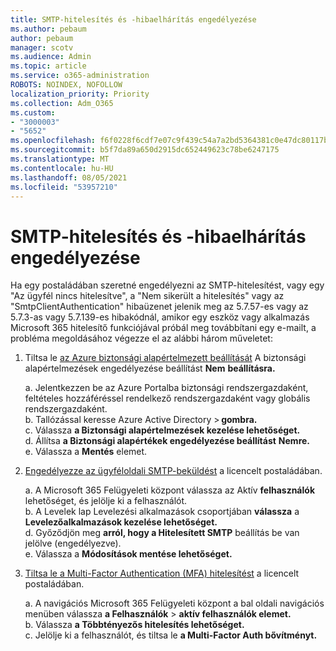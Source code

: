 ```yaml
---
title: SMTP-hitelesítés és -hibaelhárítás engedélyezése
ms.author: pebaum
author: pebaum
manager: scotv
ms.audience: Admin
ms.topic: article
ms.service: o365-administration
ROBOTS: NOINDEX, NOFOLLOW
localization_priority: Priority
ms.collection: Adm_O365
ms.custom:
- "3000003"
- "5652"
ms.openlocfilehash: f6f0228f6cdf7e07c9f439c54a7a2bd5364381c0e47dc80117bd964c5eafea61
ms.sourcegitcommit: b5f7da89a650d2915dc652449623c78be6247175
ms.translationtype: MT
ms.contentlocale: hu-HU
ms.lasthandoff: 08/05/2021
ms.locfileid: "53957210"
---
```

# <a name="enable-smtp-authentication-and-troubleshooting"></a>SMTP-hitelesítés és -hibaelhárítás engedélyezése

Ha egy postaládában szeretné engedélyezni az SMTP-hitelesítést, vagy egy "Az ügyfél nincs hitelesítve", a "Nem sikerült a hitelesítés" vagy az "SmtpClientAuthentication" hibaüzenet jelenik meg az 5.7.57-es vagy az 5.7.3-as vagy 5.7.139-es hibakódnál, amikor egy eszköz vagy alkalmazás Microsoft 365 hitelesítő funkciójával próbál meg továbbítani egy e-mailt, a probléma megoldásához végezze el az alábbi három műveletet:

1. Tiltsa le [az Azure biztonsági alapértelmezett beállítását](/azure/active-directory/fundamentals/concept-fundamentals-security-defaults) A biztonsági alapértelmezések engedélyezése beállítást **Nem** **beállításra.**

    a. Jelentkezzen be az Azure Portalba biztonsági rendszergazdaként, feltételes hozzáféréssel rendelkező rendszergazdaként vagy globális rendszergazdaként.<BR/>
    b. Tallózással keresse Azure Active Directory > **gombra.**<BR/>
    c. Válassza **a Biztonsági alapértelmezések kezelése lehetőséget.**<BR/>
    d. Állítsa **a Biztonsági alapértékek engedélyezése beállítást** **Nemre.**<BR/>
    e. Válassza a **Mentés** elemet.

2. [Engedélyezze az ügyféloldali SMTP-beküldést](/exchange/clients-and-mobile-in-exchange-online/authenticated-client-smtp-submission#enable-smtp-auth-for-specific-mailboxes) a licencelt postaládában.

    a. A Microsoft 365 Felügyeleti központ válassza az Aktív **felhasználók** lehetőséget, és jelölje ki a felhasználót.<BR/>
    b. A Levelek lap Levelezési alkalmazások csoportjában **válassza** a **Levelezőalkalmazások kezelése lehetőséget.**<BR/>
    d. Győződjön meg **arról, hogy a Hitelesített SMTP** beállítás be van jelölve (engedélyezve).<BR/>
    e. Válassza a **Módosítások mentése lehetőséget.**<BR/>

3. [Tiltsa le a Multi-Factor Authentication (MFA) hitelesítést](/microsoft-365/admin/security-and-compliance/set-up-multi-factor-authentication#turn-off-legacy-per-user-mfa) a licencelt postaládában.

    a. A navigációs Microsoft 365 Felügyeleti központ a bal oldali navigációs menüben válassza **a Felhasználók**  >  **aktív felhasználók elemet.**<BR/>
    b. Válassza **a Többtényezős hitelesítés lehetőséget.**<BR/>
    c. Jelölje ki a felhasználót, és tiltsa le **a Multi-Factor Auth bővítményt.**<BR/>
